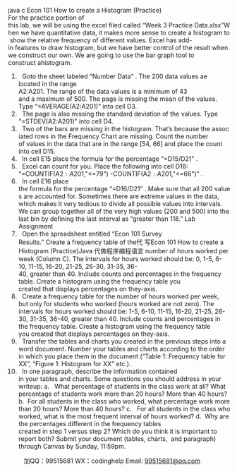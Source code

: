 java c
Econ 101
How to create a Histogram (Practice)
For the practice portion of this lab, we will be using the excel filed called “Week 3 Practice Data.xlsx”When we have quantitative data, it makes more sense to create a histogram to show the relative frequency of different values. Excel has add-in features to draw histogram, but we have better control of the result when we construct our own. We are going to use the bar graph tool to construct ahistogram.
1.   Goto the sheet labeled “Number Data” . The 200 data values ae located in the range A2:A201. The range of the data values is a minimum of 43 and a maximum of 500. The page is missing the mean of the values. Type “=AVERAGE(A2:A201)” into cell D3.
2.   The page is also missing the standard deviation of the values. Type “=STDEV(A2:A201)” into cell D4.
3.   Two of the bars are missing in the histogram. That’s because the associated rows in the Frequency Chart are missing. Count the number of values in the data that are in the range [54, 66] and place the count into cell D15.
4.   In cell E15 place the formula for the percentage “=D15/D21” .
5.   Excel can count for you. Place the following into cell D16: “=COUNTIF(A$2:A$201,"<=79") -COUNTIF(A$2:A$201,"<=66")” .
6.   In cell E16 place the formula for the percentage “=D16/D21” . Make sure that all 200 values are accounted for.
Sometimes there are extreme values in the data, which makes it very tedious to divide all possible values into intervals. We can group together all of the very high values (200 and 500) into the last bin by defining the last interval as “greater than 118.”
Lab Assignment
1.   Open the spreadsheet entitled “Econ 101 Survey Results.” Create a frequency table of the代 写Econ 101 How to create a Histogram (Practice)Java
代做程序编程语言 number of hours worked per week (Column C). The intervals for hours worked should be: 0, 1-5, 6-10, 11-15, 16-20, 21-25, 26-30, 31-35, 36-40, greater than 40. Include counts and percentages in the frequency table. Create a histogram using the frequency table you created that displays percentages on they-axis.
2.   Create a frequency table for the number of hours worked per week, but only for students who worked (hours worked are not zero). The intervals for hours worked should be: 1-5, 6-10, 11-15, 16-20, 21-25, 26-30, 31-35, 36-40, greater than 40. Include counts and percentages in the frequency table. Create a histogram using the frequency table you created that displays percentages on they-axis.
3.   Transfer the tables and charts you created in the previous steps into a word document. Number your tables and charts according to the order in which you place them in the document (“Table 1: Frequency table for XX”, “Figure 1: Histogram for XX” etc.).
4.   In one paragraph, describe the information contained in your tables and charts. Some questions you should address in your writeup:
a.   What percentage of students in the class work at all? What percentage of students work more than 20 hours? More than 40 hours?
b.  For all students in the class who worked, what percentage work more than 20 hours? More than 40 hours?
c.   For all students in the class who worked, what is the most frequent interval of hours worked?
d.  Why are the percentages different in the frequency tables created in step 1 versus step 2? Which do you think it is important to report both?
Submit your document (tables, charts,  and paragraph) through Canvas by Sunday, 11:59pm.

         
加QQ：99515681  WX：codinghelp  Email: 99515681@qq.com
